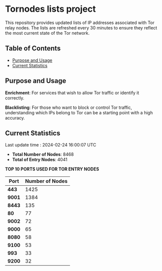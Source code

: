 # Tornodes lists project

This repository provides updated lists of IP addresses associated with Tor relay nodes. The lists are refreshed every 30 minutes to ensure they reflect the most current state of the Tor network.

## Table of Contents

- [Purpose and Usage](#purpose-and-usage)
- [Current Statistics](#current-statistics)


## Purpose and Usage

**Enrichment**: For services that wish to allow Tor traffic or identify it correctly.

**Blacklisting**: For those who want to block or control Tor traffic, understanding which IPs belong to Tor can be a starting point with a high accuracy.

## Current Statistics

Last update time : 2024-02-24 16:00:07 UTC

- **Total Number of Nodes**: 8468
- **Total of Entry Nodes**: 4041

**TOP 10 PORTS USED FOR TOR ENTRY NODES**

| **Port** | **Number of Nodes** |
|------|-----------------|
| **443**   | 1425  |
| **9001**   | 1384  |
| **8443**   | 135  |
| **80**   | 77  |
| **9002**   | 72  |
| **9000**   | 65  |
| **8080**   | 58  |
| **9100**   | 53  |
| **993**   | 33  |
| **9200**   | 32  |

